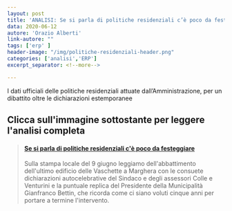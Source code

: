 ```yaml
---
layout: post
title: 'ANALISI: Se si parla di politiche residenziali c’è poco da festeggiare'
data: 2020-06-12
autore: 'Orazio Alberti'
link-autore: ""
tags: ['erp' ]
header-image: "/img/politiche-residenziali-header.png"
categories: ['analisi','ERP']
excerpt_separator: <!--more-->

---
```

I dati ufficiali delle politiche residenziali attuate dall’Amministrazione, per un dibattito oltre le dichiarazioni estemporanee <!--more-->

## Clicca sull'immagine sottostante per leggere l'analisi completa


<blockquote class="embedly-card"><h4><a href="https://medium.com/ocio-venezia/se-si-parla-di-politiche-residenziali-c%C3%A8-poco-da-festeggiare-48e22556db0c">Se si parla di politiche residenziali c'è poco da festeggiare</a></h4><p>Sulla stampa locale del 9 giugno leggiamo dell'abbattimento dell'ultimo edificio delle Vaschette a Marghera con le consuete dichiarazioni autocelebrative del Sindaco e degli assessori Colle e Venturini e la puntuale replica del Presidente della Municipalità Gianfranco Bettin, che ricorda come ci siano voluti cinque anni per portare a termine l'intervento.</p></blockquote>
<script async src="//cdn.embedly.com/widgets/platform.js" charset="UTF-8"></script>